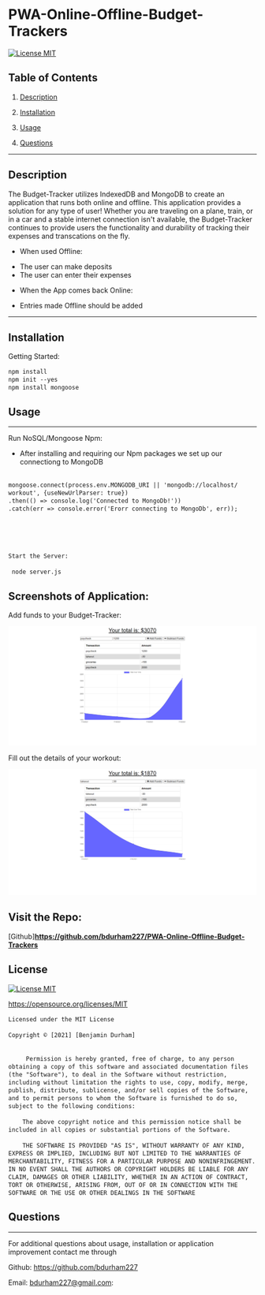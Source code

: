 # PWA-Online-Offline-Budget-Trackers


[![License MIT](https://img.shields.io/apm/l/pack)](https://spdx.org/licenses/MIT.html)
 ## Table of Contents
1. [Description](#description)

2. [Installation](#installation)

3. [Usage](#usage)

4. [Questions](#questions)

-----

## Description
The Budget-Tracker utilizes IndexedDB and MongoDB to create an application that runs both online and offline. This application provides a solution for any type of user! Whether you are traveling on a plane, train, or in a car and a stable internet connection isn't available, the Budget-Tracker continues to provide users the functionality and durability of tracking their expenses and transcations on the fly.
* When used Offline:
- The user can make deposits
- The user can enter their expenses
* When the App comes back Online:
- Entries made Offline should be added
 -----

 ## Installation
 

   Getting Started:
   
  
  

    npm install
    npm init --yes
    npm install mongoose
  



  



 ## Usage

 ---

 Run NoSQL/Mongoose Npm:
  * After installing and requiring our Npm packages we set up our connectiong to MongoDB
  ```

  mongoose.connect(process.env.MONGODB_URI || 'mongodb://localhost/   workout', {useNewUrlParser: true})
  .then(() => console.log('Connected to MongoDb!'))
  .catch(err => console.error('Erorr connecting to MongoDb', err));

 
    
   

 Start the Server:  
 
   node server.js 
```






Screenshots of Application:
--
Add funds to your Budget-Tracker: 

![Screenshot](images/budget-tracker1.png)

Fill out the details of your workout:

![Screenshot](images/budget-tracker2.png)




Visit the Repo: 
--
[Github]**<https://github.com/bdurham227/PWA-Online-Offline-Budget-Trackers>**

   







 ## License
 
[![License MIT](https://img.shields.io/apm/l/pack)](https://spdx.org/licenses/MIT.html)

   https://opensource.org/licenses/MIT

    Licensed under the MIT License

    Copyright © [2021] [Benjamin Durham]
    

         Permission is hereby granted, free of charge, to any person obtaining a copy of this software and associated documentation files (the "Software"), to deal in the Software without restriction, including without limitation the rights to use, copy, modify, merge, publish, distribute, sublicense, and/or sell copies of the Software, and to permit persons to whom the Software is furnished to do so, subject to the following conditions:
        
        The above copyright notice and this permission notice shall be included in all copies or substantial portions of the Software.
        
        THE SOFTWARE IS PROVIDED "AS IS", WITHOUT WARRANTY OF ANY KIND, EXPRESS OR IMPLIED, INCLUDING BUT NOT LIMITED TO THE WARRANTIES OF MERCHANTABILITY, FITNESS FOR A PARTICULAR PURPOSE AND NONINFRINGEMENT. IN NO EVENT SHALL THE AUTHORS OR COPYRIGHT HOLDERS BE LIABLE FOR ANY CLAIM, DAMAGES OR OTHER LIABILITY, WHETHER IN AN ACTION OF CONTRACT, TORT OR OTHERWISE, ARISING FROM, OUT OF OR IN CONNECTION WITH THE SOFTWARE OR THE USE OR OTHER DEALINGS IN THE SOFTWARE



 ## Questions
 ---
 For additional questions about usage, installation or application improvement contact me through

Github: https://github.com/bdurham227

Email: bdurham227@gmail.com:

